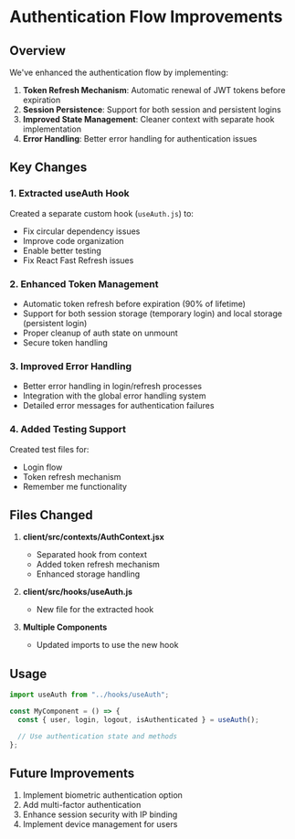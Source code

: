 # Authentication Flow Improvements

## Overview

We've enhanced the authentication flow by implementing:

1. **Token Refresh Mechanism**: Automatic renewal of JWT tokens before expiration
2. **Session Persistence**: Support for both session and persistent logins
3. **Improved State Management**: Cleaner context with separate hook implementation
4. **Error Handling**: Better error handling for authentication issues

## Key Changes

### 1. Extracted useAuth Hook

Created a separate custom hook (`useAuth.js`) to:

- Fix circular dependency issues
- Improve code organization
- Enable better testing
- Fix React Fast Refresh issues

### 2. Enhanced Token Management

- Automatic token refresh before expiration (90% of lifetime)
- Support for both session storage (temporary login) and local storage (persistent login)
- Proper cleanup of auth state on unmount
- Secure token handling

### 3. Improved Error Handling

- Better error handling in login/refresh processes
- Integration with the global error handling system
- Detailed error messages for authentication failures

### 4. Added Testing Support

Created test files for:

- Login flow
- Token refresh mechanism
- Remember me functionality

## Files Changed

1. **client/src/contexts/AuthContext.jsx**

   - Separated hook from context
   - Added token refresh mechanism
   - Enhanced storage handling

2. **client/src/hooks/useAuth.js**

   - New file for the extracted hook

3. **Multiple Components**
   - Updated imports to use the new hook

## Usage

```jsx
import useAuth from "../hooks/useAuth";

const MyComponent = () => {
  const { user, login, logout, isAuthenticated } = useAuth();

  // Use authentication state and methods
};
```

## Future Improvements

1. Implement biometric authentication option
2. Add multi-factor authentication
3. Enhance session security with IP binding
4. Implement device management for users
